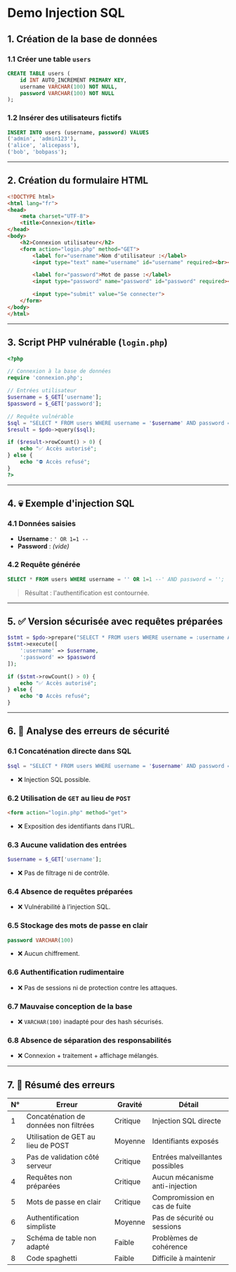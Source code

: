 
# Demo Injection SQL

## 1. Création de la base de données

### 1.1 Créer une table `users`

```sql
CREATE TABLE users (
    id INT AUTO_INCREMENT PRIMARY KEY,
    username VARCHAR(100) NOT NULL,
    password VARCHAR(100) NOT NULL
);
```

### 1.2 Insérer des utilisateurs fictifs

```sql
INSERT INTO users (username, password) VALUES
('admin', 'admin123'),
('alice', 'alicepass'),
('bob', 'bobpass');
```

---

## 2. Création du formulaire HTML

```html
<!DOCTYPE html>
<html lang="fr">
<head>
    <meta charset="UTF-8">
    <title>Connexion</title>
</head>
<body>
    <h2>Connexion utilisateur</h2>
    <form action="login.php" method="GET">
        <label for="username">Nom d'utilisateur :</label>
        <input type="text" name="username" id="username" required><br><br>

        <label for="password">Mot de passe :</label>
        <input type="password" name="password" id="password" required><br><br>

        <input type="submit" value="Se connecter">
    </form>
</body>
</html>
```

---

## 3. Script PHP vulnérable (`login.php`)

```php
<?php

// Connexion à la base de données
require 'connexion.php';

// Entrées utilisateur
$username = $_GET['username'];
$password = $_GET['password'];

// Requête vulnérable
$sql = "SELECT * FROM users WHERE username = '$username' AND password = '$password'";
$result = $pdo->query($sql);

if ($result->rowCount() > 0) {
    echo "✅ Accès autorisé";
} else {
    echo "⛔ Accès refusé";
}
?>
```

---

## 4. 💀 Exemple d'injection SQL

### 4.1 Données saisies

- **Username** : `' OR 1=1 --`
- **Password** : *(vide)*

### 4.2 Requête générée

```sql
SELECT * FROM users WHERE username = '' OR 1=1 --' AND password = '';
```

> Résultat : l'authentification est contournée.

---

## 5. ✅ Version sécurisée avec requêtes préparées

```php
$stmt = $pdo->prepare("SELECT * FROM users WHERE username = :username AND password = :password");
$stmt->execute([
    ':username' => $username,
    ':password' => $password
]);

if ($stmt->rowCount() > 0) {
    echo "✅ Accès autorisé";
} else {
    echo "⛔ Accès refusé";
}
```

---

## 6. 🔎 Analyse des erreurs de sécurité

### 6.1 Concaténation directe dans SQL

```php
$sql = "SELECT * FROM users WHERE username = '$username' AND password = '$password'";
```

- ❌ Injection SQL possible.

### 6.2 Utilisation de `GET` au lieu de `POST`

```html
<form action="login.php" method="get">
```

- ❌ Exposition des identifiants dans l’URL.

### 6.3 Aucune validation des entrées

```php
$username = $_GET['username'];
```

- ❌ Pas de filtrage ni de contrôle.

### 6.4 Absence de requêtes préparées

- ❌ Vulnérabilité à l’injection SQL.

### 6.5 Stockage des mots de passe en clair

```sql
password VARCHAR(100)
```

- ❌ Aucun chiffrement.

### 6.6 Authentification rudimentaire

- ❌ Pas de sessions ni de protection contre les attaques.

### 6.7 Mauvaise conception de la base

- ❌ `VARCHAR(100)` inadapté pour des hash sécurisés.

### 6.8 Absence de séparation des responsabilités

- ❌ Connexion + traitement + affichage mélangés.

---

## 7. 🧾 Résumé des erreurs

| N° | Erreur                                | Gravité  | Détail                            |
|----|----------------------------------------|----------|-----------------------------------|
| 1  | Concaténation de données non filtrées  | Critique | Injection SQL directe             |
| 2  | Utilisation de GET au lieu de POST     | Moyenne  | Identifiants exposés              |
| 3  | Pas de validation côté serveur         | Critique | Entrées malveillantes possibles   |
| 4  | Requêtes non préparées                 | Critique | Aucun mécanisme anti-injection    |
| 5  | Mots de passe en clair                 | Critique | Compromission en cas de fuite     |
| 6  | Authentification simpliste             | Moyenne  | Pas de sécurité ou sessions       |
| 7  | Schéma de table non adapté             | Faible   | Problèmes de cohérence            |
| 8  | Code spaghetti                         | Faible   | Difficile à maintenir             |
